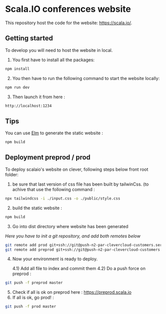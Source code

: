 # Scala.IO conferences website

This repository host the code for the website: https://scala.io/.

## Getting started

To develop you will need to host the website in local.

1) You first have to install all the packages:
```bash
npm install
```

2) You then have to run the following command to start the website locally:
```bash
npm run dev
```

3) Then launch it from here : 

```bash
http://localhost:1234
```

## Tips

You can use [Elm](https://elm-lang.org/) to generate the static website : 
```bash
npm build
```

## Deployment preprod / prod

To deploy scalaio's website on clever, following steps below front root folder: 

1) be sure that last version of css file has been built by tailwinCss. 
       (to achive that use the following command :
```bash
npx tailwindcss -i ./input.css -o ./public/style.css
```
2) build the static website : 

```bash
npm build
```

3) Go into dist directory where website has been generated

_Here you have to init a git repository, and add both remotes below_

```bash
git remote add prod git+ssh://git@push-n2-par-clevercloud-customers.services.clever-cloud.com/app_aa7ba172-221d-4258-b424-56ff674d6b75.git
git remote add preprod git+ssh://git@push-n2-par-clevercloud-customers.services.clever-cloud.com/app_ac41bb13-ae16-4344-927b-4de9aaa53a69.git
```

4) Now your environment is ready to deploy.

    4.1) Add all file to index and commit them 
    4.2) Do a push force on preprod : 

```bash
git push -f preprod master
```

5) Check if all is ok on preprod here : https://preprod.scala.io
6) If all is ok, go prod! :

```bash
git push -f prod master
```

